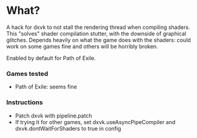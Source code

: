 # What?
A hack for dxvk to not stall the rendering thread when compiling shaders. This "solves" shader compilation stutter, with the downside of graphical glitches. Depends heavily on what the game does with the shaders: could work on some games fine and others will be horribly broken.

Enabled by default for Path of Exile.

### Games tested
* Path of Exile: seems fine

### Instructions

* Patch dxvk with pipeline.patch
* If trying it for other games, set dxvk.useAsyncPipeCompiler and dxvk.dontWaitForShaders to true in config
